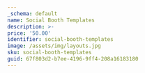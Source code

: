 ```yaml
---
_schema: default
name: Social Booth Templates
description: >-
price: '50.00'
identifier: social-booth-templates
image: /assets/img/layouts.jpg
sku: social-booth-templates
guid: 67f803d2-b7ee-4196-9ff4-208a16183180
---
```

